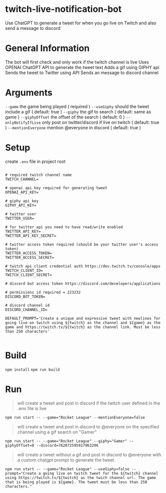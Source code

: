 # twitch-live-notification-bot
Use ChatGPT to generate a tweet for when you go live on Twitch and also send a message to discord

# General Information

The bot will first check and only work if the twitch channel is live
Uses OPENAI ChatGPT API to generate the tweet text
Adds a gif using GIPHY api
Sends the tweet to Twitter using API
Sends an message to discord channel

# Arguments

`--game` the game being played ( required )
`--useGiphy` should the tweet include a gif ( default: true )
`--giphy` the gif to search ( default: same as game )
`--giphyOffset` the offset of the search ( default: 0 )
`--onlyNotifyIfLive` only post on twitter/discord if live on twitch ( default: true )
`--mentionEveryone` mention @everyone in discord ( default: true )

# Setup

create `.env` file in project root

```env

# required twitch channel name
TWITCH_CHANNEL=

# openai api key required for generating tweet
OPENAI_API_KEY=

# giphy api key
GIPHY_API_KEY=

# twitter user
TWITTER_USER=

# for twitter api you need to have read/write enabled
TWITTER_API_KEY=
TWITTER_API_KEY_SECRET=

# twitter access token required (should be your twitter user's access token)
TWITTER_ACCESS_TOKEN=
TWITTER_ACCESS_SECRET=

# twitch api client credential auth https://dev.twitch.tv/console/apps
TWITCH_CLIENT_ID=
TWITCH_CLIENT_SECRET=

# discord bot access token https://discord.com/developers/applications

# permissions id required = 223232
DISCORD_BOT_TOKEN=

# discord channel id
DISCORD_CHANNEL_ID=

DEFAULT_PROMPT='Create a unique and expressive tweet with newlines for going live on twitch using ${twitch} as the channel and ${game} as the game and https://twitch.tv/${twitch} as the channel link. Must be less than 250 characters'


```

# Build
`npm install`
`npm run build`

# Run

> will create a tweet and post in discord if the twitch user defined in the .env file is live  
  
`npm run start -- --game="Rocket League" --mentionEveryone=false`  
  
> will create a tweet and post in discord to @everyone on the specified channel using a gif search on "Gamer" 
  
`npm run start -- --game="Rocket League" --giphy="Gamer" --giphyOffset=0 --discord=762072595917963296`  
  
> will create a tweet without a gif and post in discord to @everyone with a custom chatgpt prompt to generate the tweet.  
  
`npm run start -- --game="Rocket League" --useGiphy=false --prompt="Create a going live on twitch tweet for the ${twitch} channel using https://twitch.tv/${twitch} as the twich channel url. The game that is being played is ${game}. The tweet must be less than 250 characters."` 
